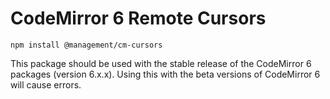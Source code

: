 # CodeMirror 6 Remote Cursors

```
npm install @management/cm-cursors
```

This package should be used with the stable release of the CodeMirror 6 packages (version 6.x.x). Using this with the beta versions of CodeMirror 6 will cause errors.
